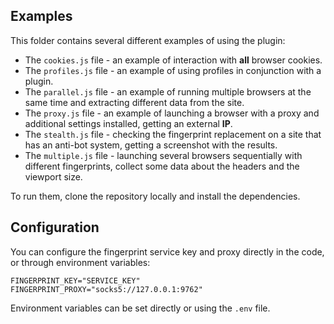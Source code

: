 ## Examples

This folder contains several different examples of using the plugin:

- The `cookies.js` file - an example of interaction with **all** browser cookies.
- The `profiles.js` file - an example of using profiles in conjunction with a plugin.
- The `parallel.js` file - an example of running multiple browsers at the same time and extracting different data from the site.
- The `proxy.js` file - an example of launching a browser with a proxy and additional settings installed, getting an external **IP**.
- The `stealth.js` file - checking the fingerprint replacement on a site that has an anti-bot system, getting a screenshot with the results.
- The `multiple.js` file - launching several browsers sequentially with different fingerprints, collect some data about the headers and the viewport size.

To run them, clone the repository locally and install the dependencies.

## Configuration

You can configure the fingerprint service key and proxy directly in the code, or through environment variables:

```shell
FINGERPRINT_KEY="SERVICE_KEY"
FINGERPRINT_PROXY="socks5://127.0.0.1:9762"
```

Environment variables can be set directly or using the `.env` file.

